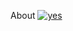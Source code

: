 About
[![yes](https://github-readme-stats.vercel.app/api?username=adamniem)](https://github.com/anuraghazra/github-readme-stats)
